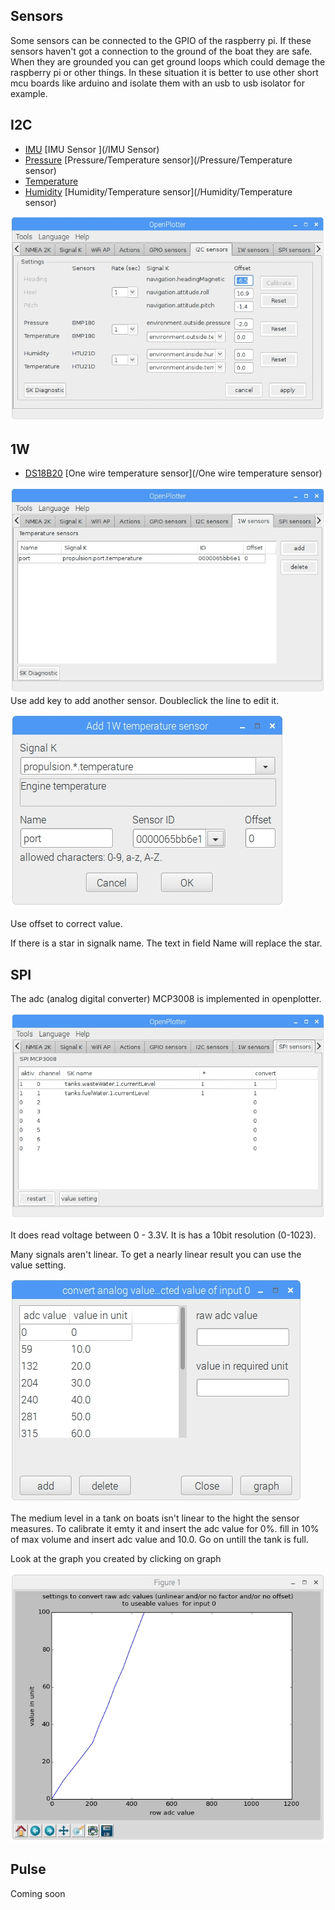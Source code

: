 ## Sensors

Some sensors can be connected to the GPIO of the raspberry pi. If these sensors haven't got a connection to the ground of the boat they are safe. When they are grounded you can get ground loops which could demage the raspberry pi or other things. In these situation it is better to use other short mcu boards like arduino and isolate them with an usb to usb isolator for example.

## I2C

* [IMU](/imu.md)                     [IMU Sensor ](/IMU Sensor)               
* [Pressure](/pressure.md)             [Pressure/Temperature sensor](/Pressure/Temperature sensor)
* [Temperature](/temperature.md)
* [Humidity](/humidity.md)             [Humidity/Temperature sensor](/Humidity/Temperature sensor)

![](/assets/i2c.jpg)

## 1W

* [DS18B20](DS18B20.md)               [One wire temperature sensor](/One wire temperature sensor)

![](/assets/1W.jpg)  
Use add key to add another sensor. Doubleclick the line to edit it.

![](/assets/1Wform.jpg)

Use offset to correct value.

If there is a star in signalk name. The text in field Name will replace the star.

## SPI

The adc \(analog digital converter\) MCP3008 is implemented in openplotter.

![](/assets/mcp3008.jpg)

It does read voltage between 0 - 3.3V. It is has a 10bit resolution \(0-1023\).

Many signals aren't linear. To get a nearly linear result you can use the value setting.

![](/assets/mcp3008form1.jpg)

The medium level in a tank on boats isn't linear to the hight the sensor measures. To calibrate it emty it and insert the adc value for 0%. fill in 10% of max volume and insert adc value and 10.0. Go on untill the tank is full.

Look at the graph you created by clicking on graph

![](/assets/mcp3008graph1.jpg)

## Pulse

Coming soon

